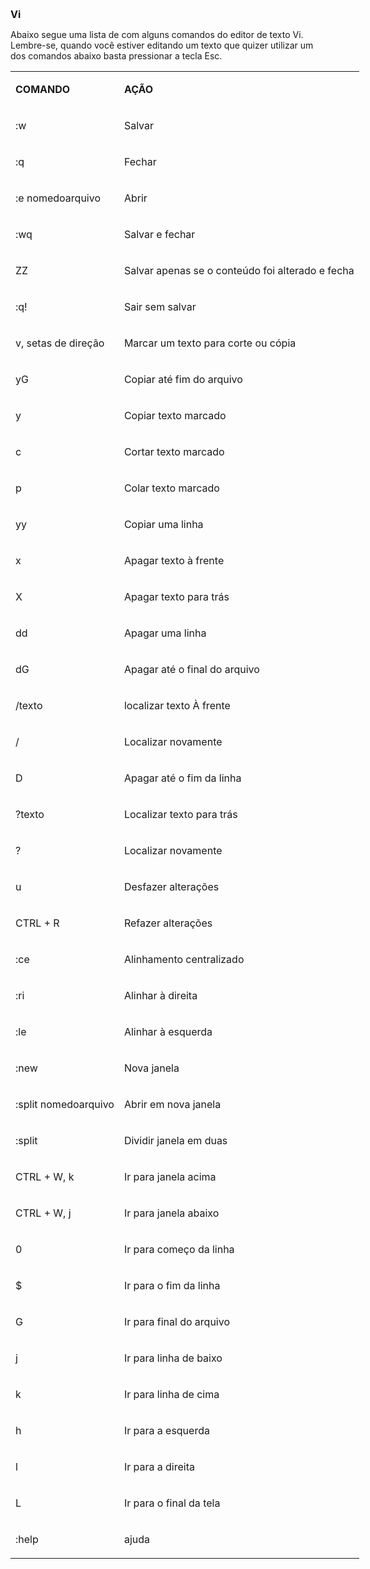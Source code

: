 <html>
	<head>
		<title>Editor HTML Online</title>
	</head>
	<body>
		<div style="text-align: left;">
			<p>
				<span style="font-size:16px;"><strong>Vi</strong></span></p>
			<p>
				Abaixo segue uma lista de com alguns comandos do editor de texto Vi.<br />
				Lembre-se, quando voc&ecirc; estiver editando um texto que quizer utilizar um dos comandos abaixo basta pressionar a tecla Esc.</p>
			<table align="center" border="0" cellpadding="0" style="width:630px;" width="473">
				<tbody>
					<tr>
						<td>
							<p>
								<strong>COMANDO</strong></p>
						</td>
						<td>
							<p>
								<strong>A&Ccedil;&Atilde;O</strong></p>
						</td>
					</tr>
					<tr>
						<td>
							<p>
								:w</p>
						</td>
						<td>
							<p>
								Salvar</p>
						</td>
					</tr>
					<tr>
						<td>
							<p>
								:q</p>
						</td>
						<td>
							<p>
								Fechar</p>
						</td>
					</tr>
					<tr>
						<td>
							<p>
								:e nomedoarquivo</p>
						</td>
						<td>
							<p>
								Abrir</p>
						</td>
					</tr>
					<tr>
						<td>
							<p>
								:wq</p>
						</td>
						<td>
							<p>
								Salvar e fechar</p>
						</td>
					</tr>
					<tr>
						<td>
							<p>
								ZZ</p>
						</td>
						<td>
							<p>
								Salvar apenas se o conte&uacute;do foi alterado e fecha</p>
						</td>
					</tr>
					<tr>
						<td>
							<p>
								:q!</p>
						</td>
						<td>
							<p>
								Sair sem salvar</p>
						</td>
					</tr>
					<tr>
						<td>
							<p>
								v, setas de dire&ccedil;&atilde;o</p>
						</td>
						<td>
							<p>
								Marcar um texto para corte ou c&oacute;pia</p>
						</td>
					</tr>
					<tr>
						<td>
							<p>
								yG</p>
						</td>
						<td>
							<p>
								Copiar at&eacute; fim do arquivo</p>
						</td>
					</tr>
					<tr>
						<td>
							<p>
								y</p>
						</td>
						<td>
							<p>
								Copiar texto marcado</p>
						</td>
					</tr>
					<tr>
						<td>
							<p>
								c</p>
						</td>
						<td>
							<p>
								Cortar texto marcado</p>
						</td>
					</tr>
					<tr>
						<td>
							<p>
								p</p>
						</td>
						<td>
							<p>
								Colar texto marcado</p>
						</td>
					</tr>
					<tr>
						<td>
							<p>
								yy</p>
						</td>
						<td>
							<p>
								Copiar uma linha</p>
						</td>
					</tr>
					<tr>
						<td>
							<p>
								x</p>
						</td>
						<td>
							<p>
								Apagar texto &agrave; frente</p>
						</td>
					</tr>
					<tr>
						<td>
							<p>
								X</p>
						</td>
						<td>
							<p>
								Apagar texto para tr&aacute;s</p>
						</td>
					</tr>
					<tr>
						<td>
							<p>
								dd</p>
						</td>
						<td>
							<p>
								Apagar uma linha</p>
						</td>
					</tr>
					<tr>
						<td>
							<p>
								dG</p>
						</td>
						<td>
							<p>
								Apagar at&eacute; o final do arquivo</p>
						</td>
					</tr>
					<tr>
						<td>
							<p>
								/texto</p>
						</td>
						<td>
							<p>
								localizar texto &Agrave; frente</p>
						</td>
					</tr>
					<tr>
						<td>
							<p>
								/</p>
						</td>
						<td>
							<p>
								Localizar novamente</p>
						</td>
					</tr>
					<tr>
						<td>
							<p>
								D</p>
						</td>
						<td>
							<p>
								Apagar at&eacute; o fim da linha</p>
						</td>
					</tr>
					<tr>
						<td>
							<p>
								?texto</p>
						</td>
						<td>
							<p>
								Localizar texto para tr&aacute;s</p>
						</td>
					</tr>
					<tr>
						<td>
							<p>
								?</p>
						</td>
						<td>
							<p>
								Localizar novamente</p>
						</td>
					</tr>
					<tr>
						<td>
							<p>
								u</p>
						</td>
						<td>
							<p>
								Desfazer altera&ccedil;&otilde;es</p>
						</td>
					</tr>
					<tr>
						<td>
							<p>
								CTRL + R</p>
						</td>
						<td>
							<p>
								Refazer altera&ccedil;&otilde;es</p>
						</td>
					</tr>
					<tr>
						<td>
							<p>
								:ce</p>
						</td>
						<td>
							<p>
								Alinhamento centralizado</p>
						</td>
					</tr>
					<tr>
						<td>
							<p>
								:ri</p>
						</td>
						<td>
							<p>
								Alinhar &agrave; direita</p>
						</td>
					</tr>
					<tr>
						<td>
							<p>
								:le</p>
						</td>
						<td>
							<p>
								Alinhar &agrave; esquerda</p>
						</td>
					</tr>
					<tr>
						<td>
							<p>
								:new</p>
						</td>
						<td>
							<p>
								Nova janela</p>
						</td>
					</tr>
					<tr>
						<td>
							<p>
								:split nomedoarquivo</p>
						</td>
						<td>
							<p>
								Abrir em nova janela</p>
						</td>
					</tr>
					<tr>
						<td>
							<p>
								:split</p>
						</td>
						<td>
							<p>
								Dividir janela em duas</p>
						</td>
					</tr>
					<tr>
						<td>
							<p>
								CTRL + W, k</p>
						</td>
						<td>
							<p>
								Ir para janela acima</p>
						</td>
					</tr>
					<tr>
						<td>
							<p>
								CTRL + W, j</p>
						</td>
						<td>
							<p>
								Ir para janela abaixo</p>
						</td>
					</tr>
					<tr>
						<td>
							<p>
								0</p>
						</td>
						<td>
							<p>
								Ir para come&ccedil;o da linha</p>
						</td>
					</tr>
					<tr>
						<td>
							<p>
								$</p>
						</td>
						<td>
							<p>
								Ir para o fim da linha</p>
						</td>
					</tr>
					<tr>
						<td>
							<p>
								G</p>
						</td>
						<td>
							<p>
								Ir para final do arquivo</p>
						</td>
					</tr>
					<tr>
						<td>
							<p>
								j</p>
						</td>
						<td>
							<p>
								Ir para linha de baixo</p>
						</td>
					</tr>
					<tr>
						<td>
							<p>
								k</p>
						</td>
						<td>
							<p>
								Ir para linha de cima</p>
						</td>
					</tr>
					<tr>
						<td>
							<p>
								h</p>
						</td>
						<td>
							<p>
								Ir para a esquerda</p>
						</td>
					</tr>
					<tr>
						<td>
							<p>
								l</p>
						</td>
						<td>
							<p>
								Ir para a direita</p>
						</td>
					</tr>
					<tr>
						<td>
							<p>
								L</p>
						</td>
						<td>
							<p>
								Ir para o final da tela</p>
						</td>
					</tr>
					<tr>
						<td>
							<p>
								:help</p>
						</td>
						<td>
							<p>
								ajuda</p>
						</td>
					</tr>
				</tbody>
			</table>
		</div>
		<p>
			&nbsp;</p>
	</body>
</html>
